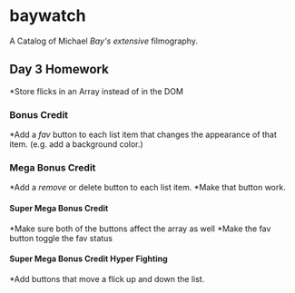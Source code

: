 # baywatch

A Catalog of Michael *Bay's* _extensive_ filmography.

## Day 3 Homework
*Store flicks in an Array instead of in the DOM

### Bonus Credit
*Add a _fav_ button to each list item that changes the appearance of that item. (e.g. add a background color.)

### Mega Bonus Credit
*Add a _remove_ or delete button to each list item.
*Make that button work.

#### Super Mega Bonus Credit 
*Make sure both of the buttons affect the array as well
*Make the fav button toggle the fav status

#### Super Mega Bonus Credit Hyper Fighting
*Add buttons that move a flick up and down the list.
